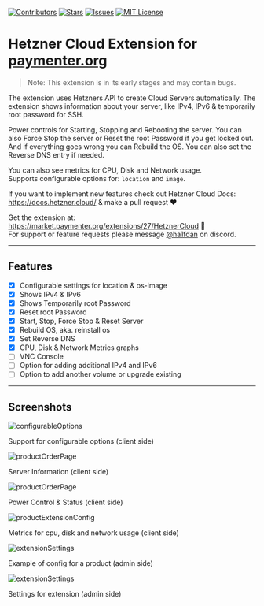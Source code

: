 [![Contributors][contributors-shield]][contributors-url]
[![Stars][stars-shield]][stars-url]
[![Issues][issues-shield]][issues-url]
[![MIT License][license-shield]][license-url]

# Hetzner Cloud Extension for [paymenter.org](https://github.com/Paymenter/Paymenter)
> Note: This extension is in its early stages and may contain bugs.

The extension uses Hetzners API to create Cloud Servers automatically.  The extension shows information about your server, like IPv4, IPv6 & temporarily root password for SSH.

Power controls for Starting, Stopping and Rebooting the server. You can also Force Stop the server or Reset the root Password if you get locked out. And if everything goes wrong you can Rebuild the OS. You can also set the Reverse DNS entry if needed.

You can also see metrics for CPU, Disk and Network usage.
<br/>Supports configurable options for: `location` and `image`.

If you want to implement new features check out Hetzner Cloud Docs: https://docs.hetzner.cloud/ & make a pull request ❤️

Get the extension at: https://market.paymenter.org/extensions/27/HetznerCloud 🎉
<br/>For support or feature requests please message [@ha1fdan](https://discord.gg/n8hpbek59q) on discord.

---

## Features
- [x] Configurable settings for location & os-image
- [x] Shows IPv4 & IPv6
- [x] Shows Temporarily root Password
- [x] Reset root Password
- [x] Start, Stop, Force Stop & Reset Server
- [x] Rebuild OS, aka. reinstall os
- [x] Set Reverse DNS
- [x] CPU, Disk & Network Metrics graphs
- [ ] VNC Console
- [ ] Option for adding additional IPv4 and IPv6
- [ ] Option to add another volume or upgrade existing

---

## Screenshots
![configurableOptions](https://ha1fdan.xyz/HetznerCloudExtension/screenshots/1.png)
<p>Support for configurable options (client side)</p>

![productOrderPage](https://ha1fdan.xyz/HetznerCloudExtension/screenshots/2.png)
<p>Server Information (client side)</p>

![productOrderPage](https://ha1fdan.xyz/HetznerCloudExtension/screenshots/3.png)
<p>Power Control & Status (client side)</p>

![productExtensionConfig](https://ha1fdan.xyz/HetznerCloudExtension/screenshots/4.png)
<p>Metrics for cpu, disk and network usage (client side)</p>

![extensionSettings](https://ha1fdan.xyz/HetznerCloudExtension/screenshots/5.png)
<p>Example of config for a product (admin side)</p>

![extensionSettings](https://ha1fdan.xyz/HetznerCloudExtension/screenshots/6.png)
<p>Settings for extension (admin side)</p>


[contributors-shield]: https://img.shields.io/github/contributors/ha1fdan/HetznerCloudExtension.svg?style=for-the-badge
[contributors-url]: https://github.com/ha1fdan/HetznerCloudExtension/graphs/contributors
[stars-shield]: https://img.shields.io/github/stars/ha1fdan/HetznerCloudExtension.svg?style=for-the-badge
[stars-url]: https://github.com/ha1fdan/HetznerCloudExtension/stargazers
[issues-shield]: https://img.shields.io/github/issues/ha1fdan/HetznerCloudExtension.svg?style=for-the-badge
[issues-url]: https://github.com/ha1fdan/HetznerCloudExtension/issues
[license-shield]: https://img.shields.io/github/license/ha1fdan/HetznerCloudExtension.svg?style=for-the-badge
[license-url]: https://github.com/ha1fdan/HetznerCloudExtension/blob/master/LICENSE
